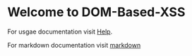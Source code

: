 # Welcome to DOM-Based-XSS

For usgae documentation visit [Help](help).

For markdown documentation visit [markdown](http://wowubuntu.com/markdown/)
